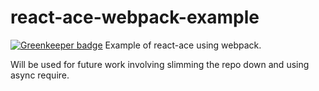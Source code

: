 # react-ace-webpack-example

[![Greenkeeper badge](https://badges.greenkeeper.io/securingsincity/react-ace-webpack-example.svg)](https://greenkeeper.io/)
Example of react-ace using webpack.

Will be used for future work involving slimming the repo down and using async require.